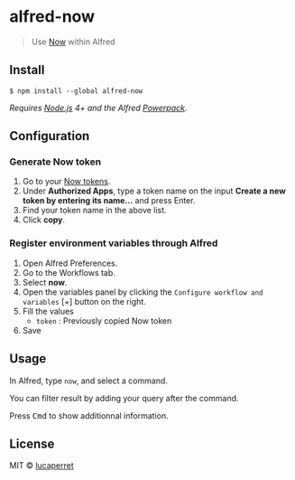 # alfred-now

> Use [Now](https://zeit.co/now) within Alfred


## Install


```
$ npm install --global alfred-now
```

*Requires [Node.js](https://nodejs.org) 4+ and the Alfred [Powerpack](https://www.alfredapp.com/powerpack/).*

## Configuration

### Generate Now token

1. Go to your [Now tokens](https://zeit.co/account/tokens).
2. Under **Authorized Apps**, type a token name on the input **Create a new token by entering its name...** and press Enter.
3. Find your token name in the above list.
4. Click **copy**.

### Register environment variables through Alfred

1. Open Alfred Preferences.
2. Go to the Workflows tab.
3. Select **now**.
4. Open the variables panel by clicking the `Configure workflow and variables` [+] button on the right.
5. Fill the values
    - `token` : Previously copied Now token
6. Save

## Usage

In Alfred, type `now`, and select a command.

You can filter result by adding your query after the command.

Press <kbd>Cmd</kbd> to show additionnal information.


## License

MIT © [lucaperret](http://github.com/lucaperret)
